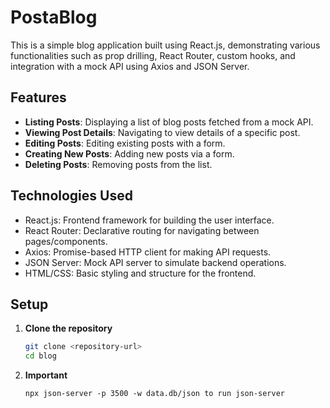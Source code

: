# PostaBlog

This is a simple blog application built using React.js, demonstrating various functionalities such as prop drilling, React Router, custom hooks, and integration with a mock API using Axios and JSON Server.

## Features

- **Listing Posts**: Displaying a list of blog posts fetched from a mock API.
- **Viewing Post Details**: Navigating to view details of a specific post.
- **Editing Posts**: Editing existing posts with a form.
- **Creating New Posts**: Adding new posts via a form.
- **Deleting Posts**: Removing posts from the list.

## Technologies Used

- React.js: Frontend framework for building the user interface.
- React Router: Declarative routing for navigating between pages/components.
- Axios: Promise-based HTTP client for making API requests.
- JSON Server: Mock API server to simulate backend operations.
- HTML/CSS: Basic styling and structure for the frontend.

## Setup

1. **Clone the repository**

   ```bash
   git clone <repository-url>
   cd blog
   
2. **Important**
    ```
    npx json-server -p 3500 -w data.db/json to run json-server
